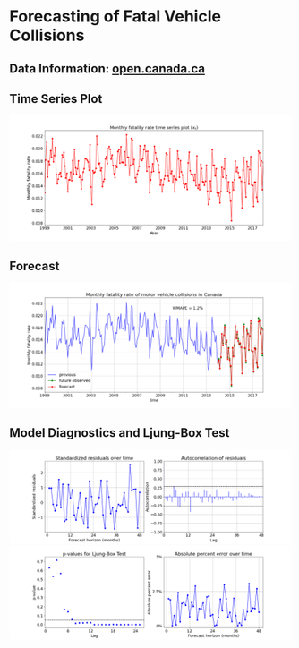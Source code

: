 # Forecasting of Fatal Vehicle Collisions

## Data Information: [open.canada.ca](https://open.canada.ca/data/en/dataset/1eb9eba7-71d1-4b30-9fb1-30cbdab7e63a)

## Time Series Plot

![fig](fatality-forecast/images/ts.png)

## Forecast

![fig](fatality-forecast/images/fig_fcst.png)

## Model Diagnostics and Ljung-Box Test
![fig](fatality-forecast/images/figdplot.png)
![fig](fatality-forecast/images/figlb.png)